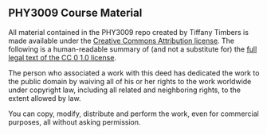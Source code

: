 ## PHY3009 Course Material 

All material contained in the PHY3009 repo created by Tiffany Timbers
is made available under the [Creative Commons Attribution license][cc-0-human]. The 
following is a human-readable summary of (and not a substitute for) the [full
legal text of the CC 0 1.0 license][cc-0-legal].

The person who associated a work with this deed has dedicated the work to the public 
domain by waiving all of his or her rights to the work worldwide under copyright law, 
including all related and neighboring rights, to the extent allowed by law.

You can copy, modify, distribute and perform the work, even for commercial purposes, all 
without asking permission. 

[cc-0-human]: https://creativecommons.org/publicdomain/zero/1.0/
[cc-0-legal]: https://creativecommons.org/publicdomain/zero/1.0/legalcode
